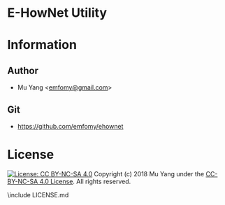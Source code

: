 # E-HowNet Utility

# Information

## Author
* Mu Yang <<emfomy@gmail.com>>

## Git
* <https://github.com/emfomy/ehownet>

# License
[![License: CC BY-NC-SA 4.0](https://i.creativecommons.org/l/by-nc-sa/4.0/88x31.png)](https://creativecommons.org/licenses/by-nc-sa/4.0/) Copyright (c) 2018 Mu Yang under the [CC-BY-NC-SA 4.0 License](https://creativecommons.org/licenses/by-nc-sa/4.0/). All rights reserved.

\include LICENSE.md
